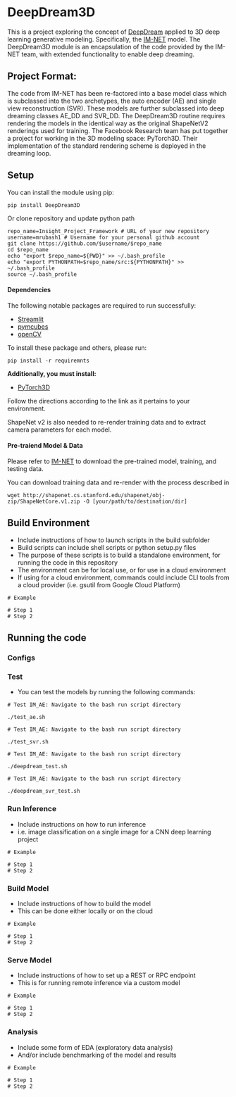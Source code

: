 # DeepDream3D
This is a project exploring the concept of [DeepDream](https://github.com/google/deepdream.git) applied to 
3D deep learning generative modeling. Specifically, the [IM-NET](https://github.com/czq142857/implicit-decoder.git) model.
The DeepDream3D module is an encapsulation of the code provided 
by the IM-NET team, with extended functionality to enable deep dreaming. 

## Project Format:
The code from IM-NET has been re-factored into a base model class which is subclassed into the two archetypes,
the auto encoder (AE) and single view reconstruction (SVR). These models are further subclassed into deep dreaming 
classes AE_DD and SVR_DD. The DeepDream3D routine requires rendering the models in the identical way
as the original ShapeNetV2 renderings used for training. The Facebook Research team has put together a project for
working in the 3D modeling space: PyTorch3D. Their implementation of the standard rendering scheme is deployed in the
dreaming loop. 

## Setup
You can install the module using pip:
```
pip install DeepDream3D
```

Or clone repository and update python path
```
repo_name=Insight_Project_Framework # URL of your new repository
username=mrubash1 # Username for your personal github account
git clone https://github.com/$username/$repo_name
cd $repo_name
echo "export $repo_name=${PWD}" >> ~/.bash_profile
echo "export PYTHONPATH=$repo_name/src:${PYTHONPATH}" >> ~/.bash_profile
source ~/.bash_profile
```

#### Dependencies

The following notable packages are required to run successfully:

- [Streamlit](https://www.streamlit.io/)
- [pymcubes](https://pypi.org/project/PyMCubes/)
- [openCV](https://pypi.org/project/opencv-python/)

To install these package and others, please run:
```shell
pip install -r requiremnts
```

**Additionally, you must install:** 

- [PyTorch3D](https://github.com/facebookresearch/pytorch3d/blob/master/INSTALL.md)

Follow the directions according to the link as it pertains to your environment.

ShapeNet v2 is also needed to re-render training data and to extract camera parameters for each
model.

#### Pre-traiend Model & Data

Please refer to [IM-NET](https://github.com/czq142857/implicit-decoder.git) to download the pre-trained model, 
training, and testing data. 

You can download training data and re-render with the process described in 

```
wget http://shapenet.cs.stanford.edu/shapenet/obj-zip/ShapeNetCore.v1.zip -O [your/path/to/destination/dir]
```

## Build Environment
- Include instructions of how to launch scripts in the build subfolder
- Build scripts can include shell scripts or python setup.py files
- The purpose of these scripts is to build a standalone environment, for running the code in this repository
- The environment can be for local use, or for use in a cloud environment
- If using for a cloud environment, commands could include CLI tools from a cloud provider (i.e. gsutil from Google Cloud Platform)
```
# Example

# Step 1
# Step 2
```

## Running the code

### Configs


### Test
- You can test the models by running the following commands:
```
# Test IM_AE: Navigate to the bash run script directory

./test_ae.sh
```
```
# Test IM_AE: Navigate to the bash run script directory

./test_svr.sh
```

```
# Test IM_AE: Navigate to the bash run script directory

./deepdream_test.sh
```

```
# Test IM_AE: Navigate to the bash run script directory

./deepdream_svr_test.sh
```


### Run Inference
- Include instructions on how to run inference
- i.e. image classification on a single image for a CNN deep learning project
```
# Example

# Step 1
# Step 2
```

### Build Model
- Include instructions of how to build the model
- This can be done either locally or on the cloud
```
# Example

# Step 1
# Step 2
```

### Serve Model
- Include instructions of how to set up a REST or RPC endpoint
- This is for running remote inference via a custom model
```
# Example

# Step 1
# Step 2
```

### Analysis
- Include some form of EDA (exploratory data analysis)
- And/or include benchmarking of the model and results
```
# Example

# Step 1
# Step 2
```
